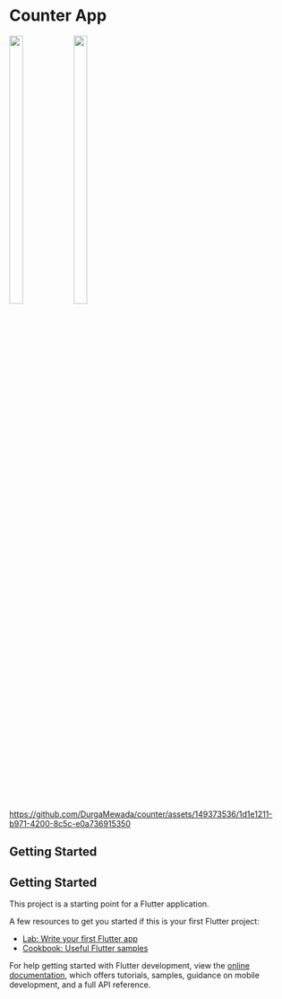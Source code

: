 # Counter App
<p >
  <img src = "https://github.com/DurgaMewada/counter/assets/149373536/ba7bd8e3-04d8-4650-8954-1266ec7290bd" width=22% height=35% >
  <img src = "https://github.com/DurgaMewada/counter/assets/149373536/6a5b6542-af64-4abd-8edc-8b40f2e15492" width=22% height=35% >
</p>

 https://github.com/DurgaMewada/counter/assets/149373536/1d1e1211-b971-4200-8c5c-e0a736915350
## Getting Started

## Getting Started

This project is a starting point for a Flutter application.

A few resources to get you started if this is your first Flutter project:

- [Lab: Write your first Flutter app](https://docs.flutter.dev/get-started/codelab)
- [Cookbook: Useful Flutter samples](https://docs.flutter.dev/cookbook)

For help getting started with Flutter development, view the
[online documentation](https://docs.flutter.dev/), which offers tutorials,
samples, guidance on mobile development, and a full API reference.
